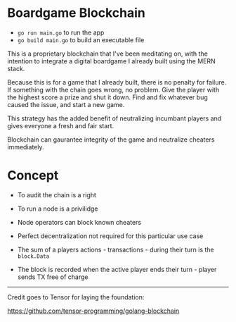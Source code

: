 # Boardgame Blockchain

-   `go run main.go` to run the app
-   `go build main.go` to build an executable file

This is a proprietary blockchain that I've been meditating on, with the intention to integrate a digital boardgame I already built using the MERN stack.

Because this is for a game that I already built, there is no penalty for failure. If something with the chain goes wrong, no problem. Give the player with the highest score a prize and shut it down. Find and fix whatever bug caused the issue, and start a new game.

This strategy has the added benefit of neutralizing incumbant players and gives everyone a fresh and fair start.

Blockchain can gaurantee integrity of the game and neutralize cheaters immediately.

# Concept

-   To audit the chain is a right

-   To run a node is a privilidge

-   Node operators can block known cheaters

-   Perfect decentralization not required for this particular use case

-   The sum of a players actions - transactions - during their turn is the `block.Data`

-   The block is recorded when the active player ends their turn - player sends TX free of charge

---

Credit goes to Tensor for laying the foundation:

https://github.com/tensor-programming/golang-blockchain

